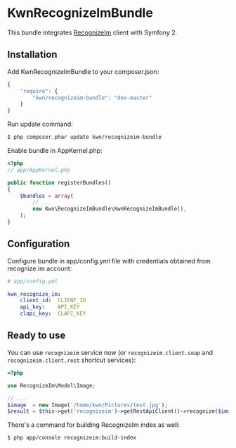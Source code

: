 KwnRecognizeImBundle
====================

This bundle integrates [RecognizeIm](https://github.com/kwn/RecognizeIm) client with Symfony 2.

Installation
------------

Add KwnRecognizeImBundle to your composer.json:

```js
{
    "require": {
        "kwn/recognizeim-bundle": "dev-master"
    }
}
```

Run update command:

```bash
$ php composer.phar update kwn/recognizeim-bundle
```

Enable bundle in AppKernel.php:

```php
<?php
// app/AppKernel.php

public function registerBundles()
{
    $bundles = array(
        // ...
        new Kwn\RecognizeImBundle\KwnRecognizeImBundle(),
    );
}
```

Configuration
-------------

Configure bundle in app/config.yml file with credentials obtained from recognize.im account:

```yaml
# app/config.yml

kwn_recognize_im:
    client_id:  CLIENT_ID
    api_key:    API_KEY
    clapi_key:  CLAPI_KEY
```

Ready to use
------------

You can use ```recognizeim``` service now (or ```recognizeim.client.soap``` and ```recognizeim.client.rest``` shortcut services):

```php
<?php

use RecognizeIm\Model\Image;

// ...
$image  = new Image('/home/kwn/Pictures/test.jpg');
$result = $this->get('recognizeim')->getRestApiClient()->recognize($image, 'multi');
```

There's a command for building RecognizeIm index as well:

```bash
$ php app/console recognizeim:build-index
```